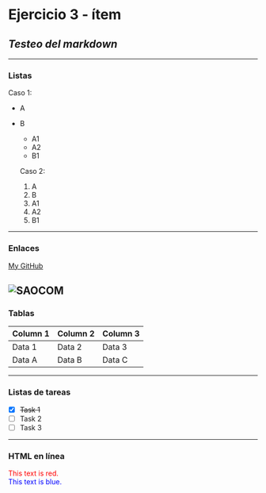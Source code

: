 # **Ejercicio 3 - ítem**
## *Testeo del markdown*
---
### Listas
Caso 1:
- A
- B
  - A1
  - A2
  - B1

  Caso 2:
  1. A
  2. B
    1. A1
    2. A2
    3. B1
---
### Enlaces

[My GitHub](https://github.com/Luciano-Stern/Lab1)

![SAOCOM](https://i.ytimg.com/vi/Du6NtVX5NKo/maxresdefault.jpg)
---
### Tablas

| Column 1 | Column 2 | Column 3 |
| -------- | -------- | -------- |
| Data 1   | Data 2   | Data 3   |
| Data A   | Data B   | Data C   |
---
### Listas de tareas 

- [x] ~~Task 1~~
- [ ] Task 2
- [ ] Task 3
---
### HTML en línea

<div style="color:red;">This text is red.</div>

<div style="color:blue;">This text is blue.</div>
